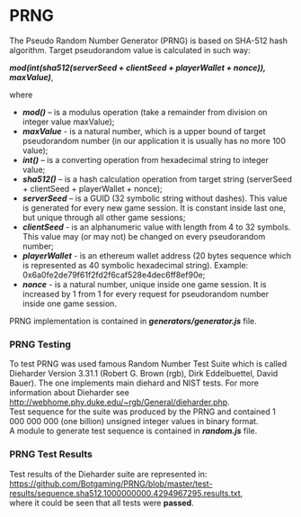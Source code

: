 # PRNG
The Pseudo Random Number Generator (PRNG) is based on SHA-512 hash algorithm. Target pseudorandom value is calculated in such way:

**_mod(int(sha512(serverSeed + clientSeed + playerWallet + nonce)), maxValue)_**,
 
 where <br />
* **_mod()_** – is a modulus operation (take a remainder from division on integer value maxValue);
* **_maxValue_** - is a natural number, which is a upper bound of target pseudorandom number (in our application it is usually has no more 100 value);
* **_int()_** – is a converting operation from hexadecimal string to integer value;
* **_sha512()_** – is a hash calculation operation from target string (serverSeed + clientSeed + playerWallet + nonce);
* **_serverSeed_** – is a GUID (32 symbolic string without dashes). This value is generated for every new game session. It is constant inside last one, but unique through all other game sessions;
* **_clientSeed_** - is an alphanumeric value with length from 4 to 32 symbols. This value may (or may not) be changed on every pseudorandom number;
* **_playerWallet_** - is an ethereum wallet address (20 bytes sequence which is represented as 40 symbolic hexadecimal string). Example: 0x6a0fe2de79f61f2fd2f6caf528e4dec6ff8ef90e;
* **_nonce_** - is a natural number, unique inside one game session. It is increased by 1 from 1 for every request for pseudorandom number inside one game session.

PRNG implementation is contained in **_generators/generator.js_** file.

### PRNG Testing
To test PRNG was used famous Random Number Test Suite which is called Dieharder Version 3.31.1 (Robert G. Brown (rgb), Dirk Eddelbuettel, David Bauer). The one implements main diehard and NIST tests. For more information about Dieharder see http://webhome.phy.duke.edu/~rgb/General/dieharder.php. <br />
Test sequence for the suite was produced by the PRNG and contained 1 000 000 000 (one billion) unsigned integer values in binary format. <br />
A module to generate test sequence is contained in **_random.js_** file.

### PRNG Test Results
Test results of the Dieharder suite are represented in: <br />
https://github.com/Botgaming/PRNG/blob/master/test-results/sequence.sha512.1000000000.4294967295.results.txt, <br />
where it could be seen that all tests were **passed**.
